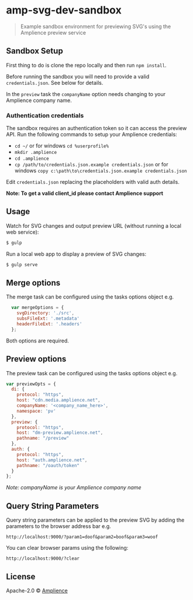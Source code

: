 # amp-svg-dev-sandbox
> Example sandbox environment for previewing SVG's using the Amplience preview service

## Sandbox Setup

First thing to do is clone the repo locally and then run `npm install`.

Before running the sandbox you will need to provide a valid `credentials.json`.  See below for details.

In the `preview` task the `companyName` option needs changing to your Amplience company name.

### Authentication credentials

The sandbox requires an authentication token so it can access the preview API.  Run the following commands to setup your Amplience credentials:
* `cd ~/` or for windows `cd %userprofile%`
* `mkdir .amplience`
* `cd .amplience`
* `cp /path/to/credentials.json.example credentials.json` or for windows `copy c:\path\to\credentials.json.example credentials.json`

Edit `credentials.json` replacing the placeholders with valid auth details.

**Note: To get a valid client_id please contact Amplience support**

## Usage

Watch for SVG changes and output preview URL (without running a local web service):
```bash
$ gulp
```
Run a local web app to display a preview of SVG changes:
```bash
$ gulp serve
```

## Merge options

The merge task can be configured using the tasks options object e.g.

```js
  var mergeOptions = {
    svgDirectory: './src',
    subsFileExt: '.metadata'
    headerFileExt: '.headers'
  };
```

Both options are required.

## Preview options

The preview task can be configured using the tasks options object e.g.

```js
var previewOpts = {
  di: {
    protocol: "https",
    host: "cdn.media.amplience.net",
    companyName: '<company_name_here>',
    namespace: 'pv'
  },
  preview: {
    protocol: "https",
    host: "dm-preview.amplience.net",
    pathname: "/preview"
  },
  auth: {
    protocol: "https",
    host: "auth.amplience.net",
    pathname: "/oauth/token"
  }
};
```

*Note: companyName is your Amplience company name*

## Query String Parameters

Query string parameters can be applied to the preview SVG by adding the parameters to the browser address bar e.g.

```
http://localhost:9000/?param1=doof&param2=boof&param3=woof
```

You can clear browser params using the following:

```
http://localhost:9000/?clear
```

## License

Apache-2.0 © [Amplience](http://amplience.com/)
